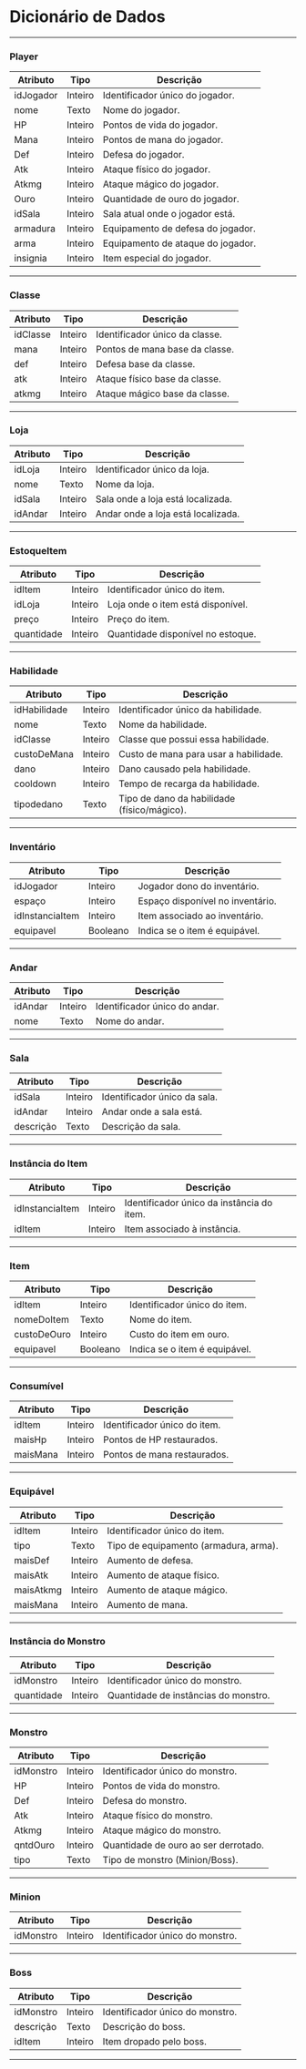 # Dicionário de Dados

---

### **Player**
| Atributo     | Tipo     | Descrição                           |
|--------------|----------|-------------------------------------|
| idJogador    | Inteiro  | Identificador único do jogador.     |
| nome         | Texto    | Nome do jogador.                   |
| HP           | Inteiro  | Pontos de vida do jogador.          |
| Mana         | Inteiro  | Pontos de mana do jogador.          |
| Def          | Inteiro  | Defesa do jogador.                 |
| Atk          | Inteiro  | Ataque físico do jogador.           |
| Atkmg        | Inteiro  | Ataque mágico do jogador.           |
| Ouro         | Inteiro  | Quantidade de ouro do jogador.      |
| idSala       | Inteiro  | Sala atual onde o jogador está.     |
| armadura     | Inteiro  | Equipamento de defesa do jogador.   |
| arma         | Inteiro  | Equipamento de ataque do jogador.   |
| insignia     | Inteiro  | Item especial do jogador.           |

---

### **Classe**
| Atributo  | Tipo     | Descrição                         |
|-----------|----------|-----------------------------------|
| idClasse  | Inteiro  | Identificador único da classe.     |
| mana      | Inteiro  | Pontos de mana base da classe.     |
| def       | Inteiro  | Defesa base da classe.             |
| atk       | Inteiro  | Ataque físico base da classe.      |
| atkmg     | Inteiro  | Ataque mágico base da classe.      |

---

### **Loja**
| Atributo  | Tipo     | Descrição                         |
|-----------|----------|-----------------------------------|
| idLoja    | Inteiro  | Identificador único da loja.       |
| nome      | Texto    | Nome da loja.                     |
| idSala    | Inteiro  | Sala onde a loja está localizada.  |
| idAndar   | Inteiro  | Andar onde a loja está localizada. |

---

### **EstoqueItem**
| Atributo   | Tipo     | Descrição                           |
|------------|----------|-------------------------------------|
| idItem     | Inteiro  | Identificador único do item.        |
| idLoja     | Inteiro  | Loja onde o item está disponível.   |
| preço      | Inteiro  | Preço do item.                     |
| quantidade | Inteiro  | Quantidade disponível no estoque.   |

---

### **Habilidade**
| Atributo     | Tipo     | Descrição                              |
|--------------|----------|----------------------------------------|
| idHabilidade | Inteiro  | Identificador único da habilidade.      |
| nome         | Texto    | Nome da habilidade.                   |
| idClasse     | Inteiro  | Classe que possui essa habilidade.     |
| custoDeMana  | Inteiro  | Custo de mana para usar a habilidade.   |
| dano         | Inteiro  | Dano causado pela habilidade.          |
| cooldown     | Inteiro  | Tempo de recarga da habilidade.        |
| tipodedano   | Texto    | Tipo de dano da habilidade (físico/mágico). |

---

### **Inventário**
| Atributo         | Tipo     | Descrição                          |
|------------------|----------|------------------------------------|
| idJogador        | Inteiro  | Jogador dono do inventário.         |
| espaço           | Inteiro  | Espaço disponível no inventário.   |
| idInstanciaItem  | Inteiro  | Item associado ao inventário.      |
| equipavel        | Booleano | Indica se o item é equipável.      |

---

### **Andar**
| Atributo  | Tipo     | Descrição                |
|-----------|----------|--------------------------|
| idAndar   | Inteiro  | Identificador único do andar. |
| nome      | Texto    | Nome do andar.           |

---

### **Sala**
| Atributo  | Tipo     | Descrição                |
|-----------|----------|--------------------------|
| idSala    | Inteiro  | Identificador único da sala. |
| idAndar   | Inteiro  | Andar onde a sala está.  |
| descrição | Texto    | Descrição da sala.       |

---

### **Instância do Item**
| Atributo        | Tipo     | Descrição                    |
|-----------------|----------|------------------------------|
| idInstanciaItem | Inteiro  | Identificador único da instância do item. |
| idItem          | Inteiro  | Item associado à instância.   |

---

### **Item**
| Atributo      | Tipo     | Descrição                          |
|---------------|----------|------------------------------------|
| idItem        | Inteiro  | Identificador único do item.       |
| nomeDoItem    | Texto    | Nome do item.                     |
| custoDeOuro   | Inteiro  | Custo do item em ouro.            |
| equipavel     | Booleano | Indica se o item é equipável.     |

---

### **Consumível**
| Atributo  | Tipo     | Descrição                      |
|-----------|----------|--------------------------------|
| idItem    | Inteiro  | Identificador único do item.   |
| maisHp    | Inteiro  | Pontos de HP restaurados.      |
| maisMana  | Inteiro  | Pontos de mana restaurados.    |

---

### **Equipável**
| Atributo  | Tipo     | Descrição                          |
|-----------|----------|------------------------------------|
| idItem    | Inteiro  | Identificador único do item.       |
| tipo      | Texto    | Tipo de equipamento (armadura, arma). |
| maisDef   | Inteiro  | Aumento de defesa.                |
| maisAtk   | Inteiro  | Aumento de ataque físico.         |
| maisAtkmg | Inteiro  | Aumento de ataque mágico.         |
| maisMana  | Inteiro  | Aumento de mana.                 |

---

### **Instância do Monstro**
| Atributo    | Tipo     | Descrição                          |
|-------------|----------|------------------------------------|
| idMonstro   | Inteiro  | Identificador único do monstro.    |
| quantidade  | Inteiro  | Quantidade de instâncias do monstro. |

---

### **Monstro**
| Atributo   | Tipo     | Descrição                          |
|------------|----------|------------------------------------|
| idMonstro  | Inteiro  | Identificador único do monstro.    |
| HP         | Inteiro  | Pontos de vida do monstro.         |
| Def        | Inteiro  | Defesa do monstro.                |
| Atk        | Inteiro  | Ataque físico do monstro.          |
| Atkmg      | Inteiro  | Ataque mágico do monstro.          |
| qntdOuro   | Inteiro  | Quantidade de ouro ao ser derrotado. |
| tipo       | Texto    | Tipo de monstro (Minion/Boss).    |

---

### **Minion**
| Atributo   | Tipo     | Descrição                          |
|------------|----------|------------------------------------|
| idMonstro  | Inteiro  | Identificador único do monstro.    |

---

### **Boss**
| Atributo   | Tipo     | Descrição                          |
|------------|----------|------------------------------------|
| idMonstro  | Inteiro  | Identificador único do monstro.    |
| descrição  | Texto    | Descrição do boss.                |
| idItem     | Inteiro  | Item dropado pelo boss.           |

--- 